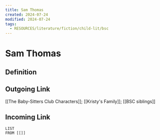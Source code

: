 ```yaml
---
title: Sam Thomas
created: 2024-07-24
modified: 2024-07-24
tags:
  - RESOURCES/literature/fiction/child-lit/bsc
---
```

# Sam Thomas
## Definition

## Outgoing Link
[[The Baby-Sitters Club Characters]]; [[Kristy's Family]]; [[BSC siblings]]
## Incoming Link
```dataview
LIST
FROM [[]]
```

